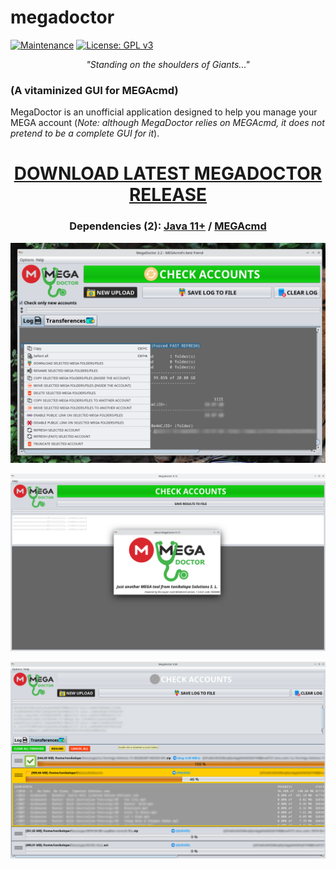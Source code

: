 # megadoctor
[![Maintenance](https://img.shields.io/badge/Maintained%3F-yes-green.svg)](https://GitHub.com/Naereen/StrapDown.js/graphs/commit-activity) [![License: GPL v3](https://img.shields.io/badge/License-GPLv3-blue.svg)](https://www.gnu.org/licenses/gpl-3.0)
<p align="center"><i>"Standing on the shoulders of Giants..."</i></p>

### (A vitaminized GUI for MEGAcmd)
MegaDoctor is an unofficial application designed to help you manage your MEGA account (<i>Note: although MegaDoctor relies on MEGAcmd, it does not pretend to be a complete GUI for it</i>).

<h1 align="center"><a href="https://github.com/tonikelope/megadoctor/releases/latest"><b>DOWNLOAD LATEST MEGADOCTOR RELEASE</b></a></h1>
<h3 align="center">Dependencies (2): <a href="https://adoptopenjdk.net/"><b>Java 11+</b></a> / <a href="https://mega.io/cmd"><b>MEGAcmd</b></a></h3>
<p align="center"><img src="https://github.com/tonikelope/megadoctor/raw/main/snapshots/9900.png"></p>
<p align="center"><img src="https://github.com/tonikelope/megadoctor/raw/main/snapshots/screenshot.png"></p>
<p align="center"><img src="https://github.com/tonikelope/megadoctor/raw/main/snapshots/transfer.png"></p>
